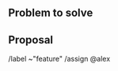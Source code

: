 ## Problem to solve

<!-- What is the problem you are trying to solve with this issue? -->

## Proposal

<!-- Use this section to explain the feature and how it will work. It can be helpful to add technical details, design proposals, and links to related epics or issues. -->

/label ~"feature"
/assign @alex
